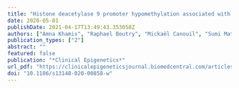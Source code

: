 ```yaml
---
title: "Histone deacetylase 9 promoter hypomethylation associated with adipocyte dysfunction is a statin-related metabolic effect"
date: 2020-05-01
publishDate: 2021-04-17T13:49:43.353058Z
authors: ["Amna Khamis", "Raphael Boutry", "Mickaël Canouil", "Sumi Mathew", "Stephane Lobbens", "Hutokshi Crouch", "Toby Andrew", "Amar Abderrahmani", "Filippo Tamanini", "Philippe Froguel"]
publication_types: ["2"]
abstract: ""
featured: false
publication: "*Clinical Epigenetics*"
url_pdf: "https://clinicalepigeneticsjournal.biomedcentral.com/articles/10.1186/s13148-020-00858-w"
doi: "10.1186/s13148-020-00858-w"
---
```


